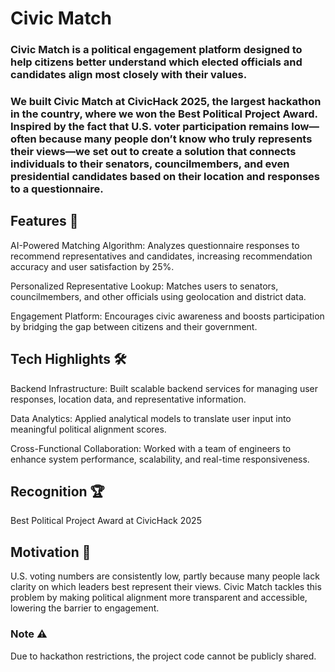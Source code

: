 # Civic Match

### Civic Match is a political engagement platform designed to help citizens better understand which elected officials and candidates align most closely with their values.

### We built Civic Match at CivicHack 2025, the largest hackathon in the country, where we won the Best Political Project Award. Inspired by the fact that U.S. voter participation remains low—often because many people don’t know who truly represents their views—we set out to create a solution that connects individuals to their senators, councilmembers, and even presidential candidates based on their location and responses to a questionnaire.

## Features 🚀 

AI-Powered Matching Algorithm: Analyzes questionnaire responses to recommend representatives and candidates, increasing recommendation accuracy and user satisfaction by 25%.

Personalized Representative Lookup: Matches users to senators, councilmembers, and other officials using geolocation and district data.

Engagement Platform: Encourages civic awareness and boosts participation by bridging the gap between citizens and their government.

## Tech Highlights 🛠️ 

Backend Infrastructure: Built scalable backend services for managing user responses, location data, and representative information.

Data Analytics: Applied analytical models to translate user input into meaningful political alignment scores.

Cross-Functional Collaboration: Worked with a team of engineers to enhance system performance, scalability, and real-time responsiveness.

## Recognition 🏆 

Best Political Project Award at CivicHack 2025

## Motivation 📌

U.S. voting numbers are consistently low, partly because many people lack clarity on which leaders best represent their views. Civic Match tackles this problem by making political alignment more transparent and accessible, lowering the barrier to engagement.

### Note ⚠️

Due to hackathon restrictions, the project code cannot be publicly shared.
